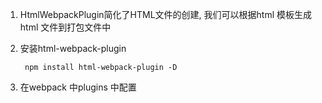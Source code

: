 1. HtmlWebpackPlugin简化了HTML文件的创建, 我们可以根据html 模板生成html 文件到打包文件中

2. 安装html-webpack-plugin

        npm install html-webpack-plugin -D

3. 在webpack 中plugins 中配置